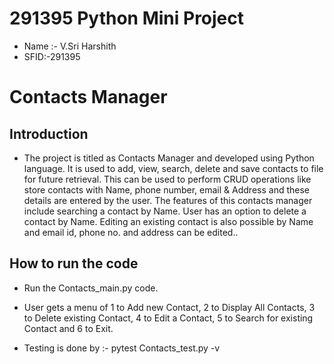 # 291395 Python Mini Project

- Name :- V.Sri Harshith
- SFID:-291395

# Contacts Manager

## Introduction
- The project is titled as Contacts Manager and developed using Python language. It is used to add, view, search, delete and save contacts to file for future retrieval. This can be used to perform CRUD operations like store contacts with Name, phone number, email & Address and these details are entered by the user. The features of this contacts manager include searching a contact by Name. User has an option to delete a contact by Name. Editing an existing contact is also possible by Name and email id, phone no. and address can be edited..

## How to run the code
- Run the Contacts_main.py code.
  
- User gets a menu of 1 to Add new Contact, 
2 to Display All Contacts, 
3 to Delete existing Contact, 
4 to Edit a Contact,
5 to Search for existing Contact and 
6 to Exit.
  
- Testing is done by :- pytest Contacts_test.py -v
